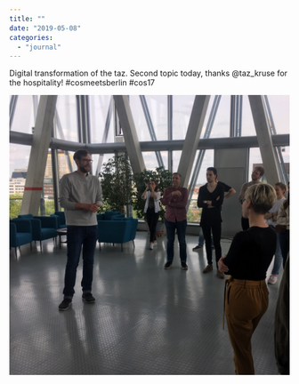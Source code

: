 ```yaml
---
title: ""
date: "2019-05-08"
categories: 
  - "journal"
---
```


Digital transformation of the taz. Second topic today, thanks @taz\_kruse for the hospitality! #cosmeetsberlin #cos17

![](images/4094b279d8.jpg)
